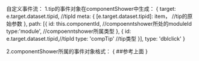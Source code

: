 自定义事件流：
1.tip的事件对象在componentShower中生成：
{
    target: e.target.dataset.tipid, //tipId
    meta: {
        [e.target.dataset.tipid]: item， //tip的原始参数
    },
    path: [{
        id: this.componentId,    //compoenntshower所处的moduleId
        type:'module',           //compoenntshower所属类型
    }, {
        id: e.target.dataset.tipid,//tipId
        type: 'compTip'           //tip类型
    }],
    type: 'dblclick'
}

 2.componentShower所属的事件对象格式：
 {
     ##参考上面
 }